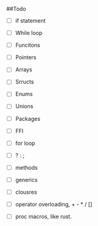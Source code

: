 ##Todo

- [ ] if statement
- [ ] While loop
- [ ] Funcitons
- [ ] Pointers
- [ ] Arrays
- [ ] Srructs
- [ ] Enums
- [ ] Unions
- [ ] Packages
- [ ] FFI



- [ ] for loop
- [ ] ? : ;
- [ ] methods
- [ ] generics
- [ ] clousres
- [ ] operator overloading, + - * / []
- [ ] proc macros, like rust.  
